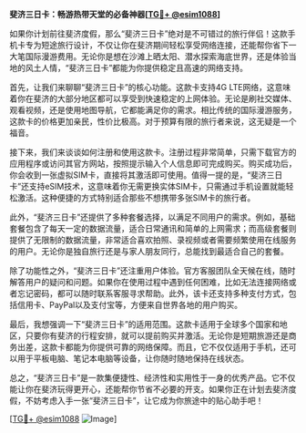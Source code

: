 **斐济三日卡：畅游热带天堂的必备神器[[TG💪+ @esim1088](https://t.me/s/esim1088)]**

如果你计划前往斐济度假，那么“斐济三日卡”绝对是不可错过的旅行伴侣！这款手机卡专为短途旅行设计，不仅让你在斐济期间轻松享受网络连接，还能帮你省下一大笔国际漫游费用。无论你是想在沙滩上晒太阳、潜水探索海底世界，还是体验当地的风土人情，“斐济三日卡”都能为你提供稳定且高速的网络支持。

首先，让我们来聊聊“斐济三日卡”的核心功能。这款卡支持4G LTE网络，这意味着你在斐济的大部分地区都可以享受到快速稳定的上网体验。无论是刷社交媒体、观看视频，还是使用地图导航，它都能满足你的需求。相比传统的国际漫游服务，这款卡的价格更加亲民，性价比极高。对于预算有限的旅行者来说，这无疑是一个福音。

接下来，我们来谈谈如何注册和使用这款卡。注册过程非常简单，只需下载官方的应用程序或访问其官方网站，按照提示输入个人信息即可完成购买。购买成功后，你会收到一张虚拟SIM卡，直接将其激活即可使用。值得一提的是，“斐济三日卡”还支持eSIM技术，这意味着你无需更换实体SIM卡，只需通过手机设置就能轻松激活。这种便捷的方式特别适合那些不想携带多张SIM卡的旅行者。

此外，“斐济三日卡”还提供了多种套餐选择，以满足不同用户的需求。例如，基础套餐包含了每天一定的数据流量，适合日常通讯和简单的上网需求；而高级套餐则提供了无限制的数据流量，非常适合喜欢拍照、录视频或者需要频繁使用在线服务的用户。无论你是独自旅行还是与家人朋友同行，总能找到最适合自己的套餐。

除了功能性之外，“斐济三日卡”还注重用户体验。官方客服团队全天候在线，随时解答用户的疑问和问题。如果你在使用过程中遇到任何困难，比如无法连接网络或者忘记密码，都可以随时联系客服寻求帮助。此外，该卡还支持多种支付方式，包括信用卡、PayPal以及支付宝等，方便来自世界各地的用户购买。

最后，我想强调一下“斐济三日卡”的适用范围。这款卡适用于全球多个国家和地区，只要你有斐济的行程安排，就可以提前购买并激活。无论你是短期旅游还是商务出差，这款卡都能为你提供可靠的网络保障。而且，它不仅仅适用于手机，还可以用于平板电脑、笔记本电脑等设备，让你随时随地保持在线状态。

总之，“斐济三日卡”是一款集便捷性、经济性和实用性于一身的优秀产品。它不仅能让你在斐济玩得更开心，还能帮你节省不必要的开支。如果你正在计划去斐济度假，不妨考虑入手一张“斐济三日卡”，让它成为你旅途中的贴心助手吧！

[[TG💪+ @esim1088](https://t.me/s/esim1088) ![Image](https://i.postimg.cc/4NQfJmqS/Snipaste-2025-05-13-00-14-12.png)]